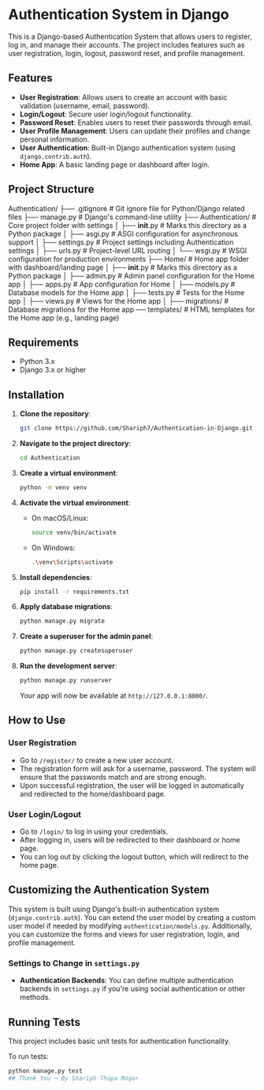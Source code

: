 # Authentication System in Django

This is a Django-based Authentication System that allows users to register, log in, and manage their accounts. The project includes features such as user registration, login, logout, password reset, and profile management.

## Features

- **User Registration**: Allows users to create an account with basic validation (username, email, password).
- **Login/Logout**: Secure user login/logout functionality.
- **Password Reset**: Enables users to reset their passwords through email.
- **User Profile Management**: Users can update their profiles and change personal information.
- **User Authentication**: Built-in Django authentication system (using `django.contrib.auth`).
- **Home App**: A basic landing page or dashboard after login.

## Project Structure

Authentication/
├── .gitignore             # Git ignore file for Python/Django related files
├── manage.py              # Django's command-line utility
├── Authentication/        # Core project folder with settings
│   ├── __init__.py        # Marks this directory as a Python package
│   ├── asgi.py            # ASGI configuration for asynchronous support
│   ├── settings.py        # Project settings including Authentication settings
│   ├── urls.py            # Project-level URL routing
│   └── wsgi.py            # WSGI configuration for production environments
├── Home/                  # Home app folder with dashboard/landing page
│   ├── __init__.py        # Marks this directory as a Python package
│   ├── admin.py           # Admin panel configuration for the Home app
│   ├── apps.py            # App configuration for Home
│   ├── models.py          # Database models for the Home app
│   ├── tests.py           # Tests for the Home app
│   ├── views.py           # Views for the Home app
│   ├── migrations/        # Database migrations for the Home app
── templates/              # HTML templates for the Home app (e.g., landing page)


## Requirements

- Python 3.x
- Django 3.x or higher

## Installation

1. **Clone the repository**:

    ```bash
    git clone https://github.com/Shariph7/Authentication-in-Django.git
    ```

2. **Navigate to the project directory**:

    ```bash
    cd Authentication
    ```

3. **Create a virtual environment**:

    ```bash
    python -m venv venv
    ```

4. **Activate the virtual environment**:

    - On macOS/Linux:
    
      ```bash
      source venv/bin/activate
      ```

    - On Windows:
    
      ```bash
      .\venv\Scripts\activate
      ```

5. **Install dependencies**:

    ```bash
    pip install -r requirements.txt
    ```

6. **Apply database migrations**:

    ```bash
    python manage.py migrate
    ```

7. **Create a superuser for the admin panel**:

    ```bash
    python manage.py createsuperuser
    ```

8. **Run the development server**:

    ```bash
    python manage.py runserver
    ```

    Your app will now be available at `http://127.0.0.1:8000/`.

## How to Use

### User Registration

- Go to `/register/` to create a new user account.
- The registration form will ask for a username, password. The system will ensure that the passwords match and are strong enough.
- Upon successful registration, the user will be logged in automatically and redirected to the home/dashboard page.

### User Login/Logout

- Go to `/login/` to log in using your credentials.
- After logging in, users will be redirected to their dashboard or home page.
- You can log out by clicking the logout button, which will redirect to the home page.

## Customizing the Authentication System

This system is built using Django's built-in authentication system (`django.contrib.auth`). You can extend the user model by creating a custom user model if needed by modifying `authentication/models.py`. Additionally, you can customize the forms and views for user registration, login, and profile management.

### Settings to Change in `settings.py`

- **Authentication Backends**: You can define multiple authentication backends in `settings.py` if you're using social authentication or other methods.

## Running Tests

This project includes basic unit tests for authentication functionality.

To run tests:

```bash
python manage.py test
## Thank You ¬ By Shariph Thapa Magar